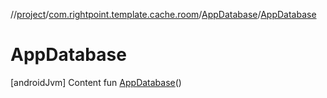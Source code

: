 //[project](../../index.md)/[com.rightpoint.template.cache.room](../index.md)/[AppDatabase](index.md)/[AppDatabase](-app-database.md)



# AppDatabase
[androidJvm]
Content
fun [AppDatabase](-app-database.md)()
